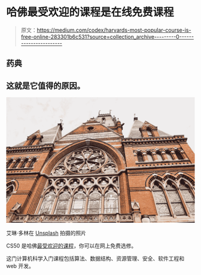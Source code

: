 # 哈佛最受欢迎的课程是在线免费课程

> 原文：<https://medium.com/codex/harvards-most-popular-course-is-free-online-283301b6c531?source=collection_archive---------0----------------------->

## 药典

## 这就是它值得的原因。

![](img/dfb7e0edb6eba3b8417061d25f004f51.png)

艾琳·多林在 [Unsplash](https://unsplash.com?utm_source=medium&utm_medium=referral) 拍摄的照片

CS50 是哈佛[最受欢迎的课程](https://www.youtube.com/watch?v=XuDK03i6qi0&ab_channel=TheHarvardCrimson)，你可以在网上免费选修。

这门计算机科学入门课程包括算法、数据结构、资源管理、安全、软件工程和 web 开发。